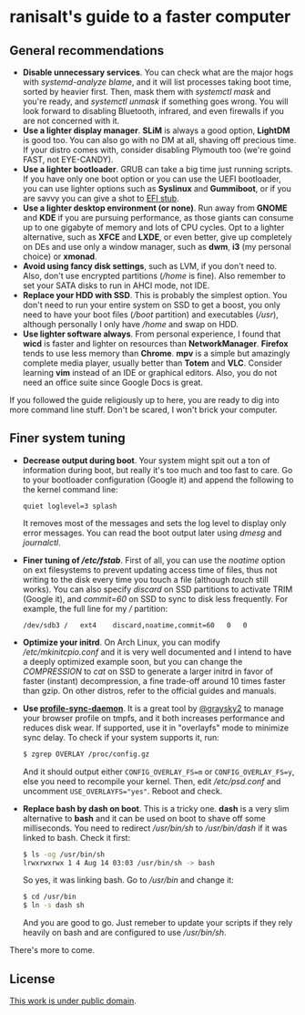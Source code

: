 # ranisalt's guide to a faster computer

## General recommendations
- **Disable unnecessary services**. You can check what are the major hogs with *systemd-analyze blame*, and it will list processes taking boot time, sorted by heavier first. Then, mask them with *systemctl mask <unit name>* and you're ready, and *systemctl unmask <unit name>* if something goes wrong. You will look forward to disabling Bluetooth, infrared, and even firewalls if you are not concerned with it.
- **Use a lighter display manager**. **SLiM** is always a good option, **LightDM** is good too. You can also go with no DM at all, shaving off precious time. If your distro comes with, consider disabling Plymouth too (we're goind FAST, not EYE-CANDY).
- **Use a lighter bootloader**. GRUB can take a big time just running scripts. If you have only one boot option or you can use the UEFI bootloader, you can use lighter options such as **Syslinux** and **Gummiboot**, or if you are savvy you can give a shot to [EFI stub](https://wiki.archlinux.org/index.php/EFISTUB).
- **Use a lighter desktop environment (or none)**. Run away from **GNOME** and **KDE** if you are pursuing performance, as those giants can consume up to one gigabyte of memory and lots of CPU cycles. Opt to a lighter alternative, such as **XFCE** and **LXDE**, or even better, give up completely on DEs and use only a window manager, such as **dwm**, **i3** (my personal choice) or **xmonad**.
- **Avoid using fancy disk settings**, such as LVM, if you don't need to. Also, don't use encrypted partitions (*/home* is fine). Also remember to set your SATA disks to run in AHCI mode, not IDE.
- **Replace your HDD with SSD**. This is probably the simplest option. You don't need to run your entire system on SSD to get a boost, you only need to have your boot files (*/boot* partition) and executables (*/usr*), although personally I only have */home* and swap on HDD.
- **Use lighter software always**. From personal experience, I found that **wicd** is faster and lighter on resources than **NetworkManager**. **Firefox** tends to use less memory than **Chrome**. **mpv** is a simple but amazingly complete media player, usually better than **Totem** and **VLC**. Consider learning **vim** instead of an IDE or graphical editors. Also, you do not need an office suite since Google Docs is great.

If you followed the guide religiously up to here, you are ready to dig into more command line stuff. Don't be scared, I won't brick your computer.

## Finer system tuning
- **Decrease output during boot**. Your system might spit out a ton of information during boot, but really it's too much and too fast to care. Go to your bootloader configuration (Google it) and append the following to the kernel command line:

  ```
  quiet loglevel=3 splash
  ```

  It removes most of the messages and sets the log level to display only error messages. You can read the boot output later using *dmesg* and *journalctl*.
- **Finer tuning of _/etc/fstab_**. First of all, you can use the *noatime* option on ext filesystems to prevent updating access time of files, thus not writing to the disk every time you touch a file (although *touch* still works). You can also specify *discard* on SSD partitions to activate TRIM (Google it), and *commit=60* on SSD to sync to disk less frequently. For example, the full line for my */* partition:

  ```
  /dev/sdb3	/	ext4	discard,noatime,commit=60	0	0
  ```

- **Optimize your initrd**. On Arch Linux, you can modify */etc/mkinitcpio.conf* and it is very well documented and I intend to have a deeply optimized example soon, but you can change the *COMPRESSION* to *cat* on SSD to generate a larger initrd in favor of faster (instant) decompression, a fine trade-off around 10 times faster than gzip. On other distros, refer to the official guides and manuals.
- **Use [profile-sync-daemon](https://wiki.archlinux.org/index.php/Profile-sync-daemon)**. It is a great tool by [@graysky2](https://github.com/graysky2) to manage your browser profile on tmpfs, and it both increases performance and reduces disk wear. If supported, use it in "overlayfs" mode to minimize sync delay. To check if your system supports it, run:

  ```bash
  $ zgrep OVERLAY /proc/config.gz
  ```

  And it should output either `CONFIG_OVERLAY_FS=m` or `CONFIG_OVERLAY_FS=y`, else you need to recompile your kernel. Then, edit */etc/psd.conf* and uncomment `USE_OVERLAYFS="yes"`. Reboot and check.

- **Replace bash by dash on boot**. This is a tricky one. **dash** is a very slim alternative to **bash** and it can be used on boot to shave off some milliseconds. You need to redirect */usr/bin/sh* to */usr/bin/dash* if it was linked to bash. Check it first:

  ```bash
  $ ls -og /usr/bin/sh
  lrwxrwxrwx 1 4 Aug 14 03:03 /usr/bin/sh -> bash
  ```

  So yes, it was linking bash. Go to */usr/bin* and change it:

  ```bash
  $ cd /usr/bin
  $ ln -s dash sh
  ```

  And you are good to go. Just remeber to update your scripts if they rely heavily on bash and are configured to use */usr/bin/sh*.

There's more to come.

## License
[This work is under public domain](https://github.com/ranisalt/faster-computer-guide/blob/master/LICENSE).
